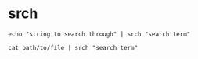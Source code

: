 # srch

`echo "string to search through" | srch "search term"`

`cat path/to/file | srch "search term"`
